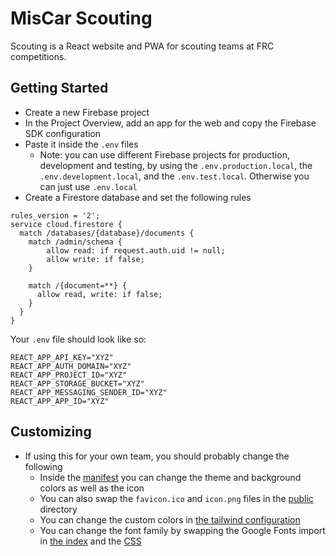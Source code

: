 # MisCar Scouting

Scouting is a React website and PWA for scouting teams at FRC competitions.

## Getting Started

-   Create a new Firebase project
-   In the Project Overview, add an app for the web and copy the Firebase SDK configuration
-   Paste it inside the `.env` files
    -   Note: you can use different Firebase projects for production, development and testing, by using the `.env.production.local`, the `.env.development.local`, and the `.env.test.local`. Otherwise you can just use `.env.local`
-   Create a Firestore database and set the following rules

```
rules_version = '2';
service cloud.firestore {
  match /databases/{database}/documents {
  	match /admin/schema {
    	allow read: if request.auth.uid != null;
    	allow write: if false;
    }

    match /{document=**} {
      allow read, write: if false;
    }
  }
}
```

Your `.env` file should look like so:

```shell
REACT_APP_API_KEY="XYZ"
REACT_APP_AUTH_DOMAIN="XYZ"
REACT_APP_PROJECT_ID="XYZ"
REACT_APP_STORAGE_BUCKET="XYZ"
REACT_APP_MESSAGING_SENDER_ID="XYZ"
REACT_APP_APP_ID="XYZ"
```

## Customizing

-   If using this for your own team, you should probably change the following
    -   Inside the [manifest](./public/manifest.json) you can change the theme and background colors as well as the icon
    -   You can also swap the `favicon.ico` and `icon.png` files in the [public](./public) directory
    -   You can change the custom colors in [the tailwind configuration](./tailwind.config.js)
    -   You can change the font family by swapping the Google Fonts import in [the index](./public/index.html) and the [CSS](./src/index.css)
